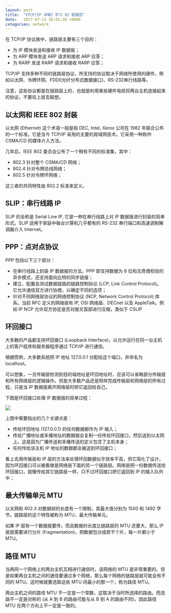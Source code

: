 ```yaml
---
layout: post
title:  "《TCP/IP 详解》学习 02 链路层"
date:   2017-07-13 16:01:30 +0800
categories: network
---
```


 
 


在 TCP/IP 协议族中，链路层主要有三个目的：
- 为 IP 模块发送和接收 IP 数据报；
- 为 ARP 模块发送 ARP 请求和接收 ARP 应答；
- 为 RARP 发送 RARP 请求和接收 RARP 应答；

TCP/IP 支持多种不同的链路层协议，所支持的协议取决于网络所使用的硬件，例如以太网、令牌环网、FDDI(光纤分布式数据接口)、RS-232串行线路等。

注意，这些协议都是在链路层上的，也就是利用某些硬件电缆将两台主机连接起来的协议，不要往上层去联想。


## 以太网和 IEEE 802 封装

以太网 (Ethernet) 这个术语一般是指 DEC, Intel, Xerox 公司在 1982 年联合公布的一个标准。它是当今 TCP/IP 采用的主要的局域网技术。它采用一种称作 CSMA/CD 的媒体介入方法。

几年后，IEEE 802 委员会公布了一个稍有不同的标准集，其中：
- 802.3 针对整个 CSMA/CD 网络；
- 802.4 针对令牌总线网络；
- 802.5 针对令牌环网络；

这三者的共同特性由 802.2 标准来定义。


## SLIP：串行线路 IP

SLIP 的全称是 Serial Line IP, 它是一种在串行线路上对 IP 数据报进行封装的简单形式。SLIP 适用于家庭中每台计算机几乎都有的 RS-232 串行端口和高速调制解调器介入 Internet。


## PPP：点对点协议

PPP 包括以下三个部分：
- 在串行线路上封装 IP 数据报的方法。PPP 即支持数据为 8 位和无奇偶校验的异步模式，还支持面向比特的同步链接；
- 建立、配置及测试数据链路的链路控制协议 (LCP, Link Control Protocol)。它允许通信双方进行协商，以确定不同的选项；
- 针对不同网络层协议的网络控制协议 (NCP, Network Control Protocol) 体系。当前 RFC 定义的网络层有 IP, OSI 网络层、DECnet 以及 AppleTalk。例如 IP NCP 允许双方协定是否对报文首部进行压缩，类似于 CSLIP


## 环回接口

大多数的产品都支持环回接口 (Loopback Interface)，以允许运行在同一台主机上的客户程序和服务器程序通过 TCP/IP 进行通信。

根据惯例，大多数系统把 IP 地址 127.0.0.1 分配给这个端口，并命名为 localhost。

可以想象，一旦传输层检测到目的端地址是环回地址时，应该可以省略部分传输层和所有网络层的逻辑操作。但是大多数产品还是照样完成传输层和网络层的所有过程，只是当 IP 数据报离开网络层时把它返回给自己。

下图是环回接口处理 IP 数据报的简单过程：

![]( {{site.url}}/asset/tcp-ip-book-loopback-interface.png )

上图中需要指出的几个关键点是：
- 传给环回地址 (127.0.0.1) 的任何数据都作为 IP 输入；
- 传给广播地址或多播地址的数据报会复制一份传给环回接口，然后送到以太网上。这是因为广播传送和多播传送的定义包含了主机本身；
- 任何传给该主机 IP 地址的数据都会被送到环回接口；

看上去用传输层和 IP 层的方法来处理环回数据似乎效率不高，但它简化了设计，因为环回接口可以被看做是网络层下面的另一个链路层。网络层把一份数据传送给环回接口，就像传给其它链路层一样，只不过环回接口把它返回到 IP 的输入队列中；


## 最大传输单元 MTU

以太网和 802.3 对数据帧的长度有一个限制，其最大值分别为 1500 和 1492 字节。链路层的这个特性被称为 MTU，最大传输单元。

如果 IP 层有一个数据报要传，而且数据的长度比链路层的 MTU 还要大，那么 IP 层就需要进行分片 (fragmentation)，把数据包分成若干个片，每一片都小于 MTU。


## 路径 MTU

当再同一个网络上的两台主机互相进行通信时，该网络的 MTU 是非常重要的。但是如果两台主机之间的通信要通过多个网络，那么每个网络的链路层就可能会有不同的 MTU。这时候就要选取这些 MTU 间最小的那一个，称为路径 MTU。

两台主机之间的路径 MTU 不一定是一个常数，这取决于当时所选择的路由。而选路不一定是对称的 (从 A 到 B 的路由可能与从 B 到 A 的路由不同)，因此路径 MTU 在两个方向上不一定是一致的。

